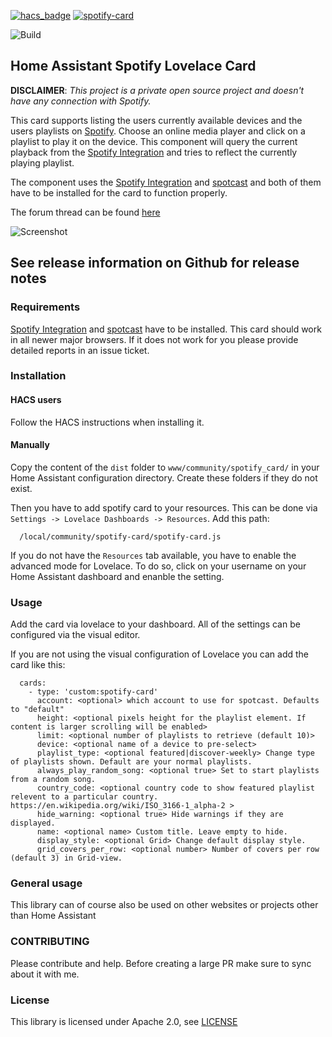 [![hacs_badge](https://img.shields.io/badge/HACS-Default-orange.svg)](https://github.com/custom-components/hacs) [![spotify-card](https://img.shields.io/github/release/custom-cards/spotify-card.svg)](https://github.com/custom-cards/spotify-card)

![Build](https://github.com/custom-cards/spotify-card/workflows/Build/badge.svg)

## Home Assistant Spotify Lovelace Card

**DISCLAIMER**: _This project is a private open source project and doesn't have any connection with Spotify._

This card supports listing the users currently available devices and the users playlists on [Spotify](https://www.spotify.com). Choose an online media player and click on a playlist to play it on the device. This component will query the current playback from the [Spotify Integration](https://www.home-assistant.io/integrations/spotify/) and tries to reflect the currently playing playlist.

The component uses the [Spotify Integration](https://www.home-assistant.io/integrations/spotify/) and [spotcast](https://github.com/fondberg/spotcast) and both of them have to be installed for the card to function properly.

The forum thread can be found [here](https://community.home-assistant.io/t/spotify-lovelace-card/103525)

![Screenshot](/spotify-card-highlight.png)

## See release information on Github for release notes

### Requirements

[Spotify Integration](https://www.home-assistant.io/integrations/spotify/) and [spotcast](https://github.com/fondberg/spotcast) have to be installed.
This card should work in all newer major browsers. If it does not work for you please provide detailed reports in an issue ticket.

### Installation

#### HACS users

Follow the HACS instructions when installing it.

#### Manually

Copy the content of the `dist` folder to `www/community/spotify_card/` in your Home Assistant configuration directory. Create these folders if they do not exist.

Then you have to add spotify card to your resources. This can be done via `Settings -> Lovelace Dashboards -> Resources`. Add this path:

```
  /local/community/spotify-card/spotify-card.js
```

If you do not have the `Resources` tab available, you have to enable the advanced mode for Lovelace. To do so, click on your username on your Home Assistant dashboard and enanble the setting.

### Usage

Add the card via lovelace to your dashboard. All of the settings can be configured via the visual editor.

If you are not using the visual configuration of Lovelace you can add the card like this:

```
  cards:
    - type: 'custom:spotify-card'
      account: <optional> which account to use for spotcast. Defaults to "default"
      height: <optional pixels height for the playlist element. If content is larger scrolling will be enabled>
      limit: <optional number of playlists to retrieve (default 10)>
      device: <optional name of a device to pre-select>
      playlist_type: <optional featured|discover-weekly> Change type of playlists shown. Default are your normal playlists.
      always_play_random_song: <optional true> Set to start playlists from a random song.
      country_code: <optional country code to show featured playlist relevent to a particular country. https://en.wikipedia.org/wiki/ISO_3166-1_alpha-2 >
      hide_warning: <optional true> Hide warnings if they are displayed.
      name: <optional name> Custom title. Leave empty to hide.
      display_style: <optional Grid> Change default display style.
      grid_covers_per_row: <optional number> Number of covers per row (default 3) in Grid-view.
```

### General usage

This library can of course also be used on other websites or projects other than Home Assistant

### CONTRIBUTING

Please contribute and help. Before creating a large PR make sure to sync about it with me.

### License

This library is licensed under Apache 2.0, see [LICENSE](./LICENSE)
